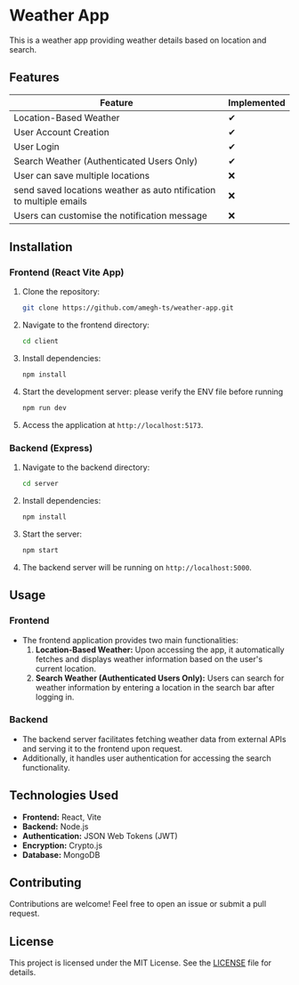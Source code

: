 # Weather App

This is a weather app providing weather details based on location and search.

## Features

| Feature                                  | Implemented |
|------------------------------------------|-------------|
| Location-Based Weather                   |      ✔      |
| User Account Creation                    |      ✔      |
| User Login                      |      ✔      |
| Search Weather (Authenticated Users Only)|      ✔      |
| User can save multiple locations                      |      ❌      |
| send saved locations weather as auto ntification to multiple emails                     |      ❌      |
| Users can customise the notification message                       |      ❌      |





## Installation

### Frontend (React Vite App)

1. Clone the repository:

    ```bash
    git clone https://github.com/amegh-ts/weather-app.git
    ```

2. Navigate to the frontend directory:

    ```bash
    cd client
    ```

3. Install dependencies:

    ```bash
    npm install
    ```

4. Start the development server:
please verify the ENV file before running

    ```bash
    npm run dev
    ```

5. Access the application at `http://localhost:5173`.

### Backend (Express)

1. Navigate to the backend directory:

    ```bash
    cd server
    ```

2. Install dependencies:

    ```bash
    npm install
    ```

3. Start the server:

    ```bash
    npm start
    ```

4. The backend server will be running on `http://localhost:5000`.

## Usage

### Frontend

- The frontend application provides two main functionalities:
  1. **Location-Based Weather:** Upon accessing the app, it automatically fetches and displays weather information based on the user's current location.
  2. **Search Weather (Authenticated Users Only):** Users can search for weather information by entering a location in the search bar after logging in.

### Backend

- The backend server facilitates fetching weather data from external APIs and serving it to the frontend upon request.
- Additionally, it handles user authentication for accessing the search functionality.

## Technologies Used

- **Frontend:** React, Vite
- **Backend:** Node.js
- **Authentication:** JSON Web Tokens (JWT)
- **Encryption:** Crypto.js
- **Database:** MongoDB

## Contributing

Contributions are welcome! Feel free to open an issue or submit a pull request.

## License

This project is licensed under the MIT License. See the [LICENSE](LICENSE) file for details.
